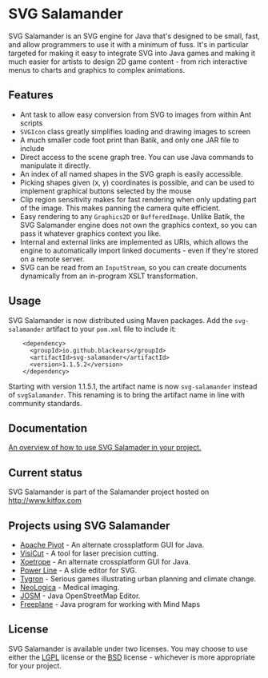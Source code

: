 # SVG Salamander
SVG Salamander is an SVG engine for Java that's designed to be small, fast, and allow programmers to use it with a minimum of fuss. It's in particular targeted for making it easy to integrate SVG into Java games and making it much easier for artists to design 2D game content - from rich interactive menus to charts and graphics to complex animations.

## Features

- Ant task to allow easy conversion from SVG to images from within Ant scripts
- `SVGIcon` class greatly simplifies loading and drawing images to screen
- A much smaller code foot print than Batik, and only one JAR file to include
- Direct access to the scene graph tree. You can use Java commands to manipulate it directly.
- An index of all named shapes in the SVG graph is easily accessible.
- Picking shapes given (x, y) coordinates is possible, and can be used to implement graphical buttons selected by the mouse
- Clip region sensitivity makes for fast rendering when only updating part of the image. This makes panning the camera quite efficient.
- Easy rendering to any `Graphics2D` or `BufferedImage`. Unlike Batik, the SVG Salamander engine does not own the graphics context, so you can pass it whatever graphics context you like.
- Internal and external links are implemented as URIs, which allows the engine to automatically import linked documents - even if they're stored on a remote server.
- SVG can be read from an `InputStream`, so you can create documents dynamically from an in-program XSLT transformation.

## Usage

SVG Salamander is now distributed using Maven packages.  Add the `svg-salamander` artifact to your `pom.xml` file to include it:

```
	<dependency>
	  <groupId>io.github.blackears</groupId>
	  <artifactId>svg-salamander</artifactId>
	  <version>1.1.5.2</version>
	</dependency>
```

Starting with version 1.1.5.1, the artifact name is now `svg-salamander` instead of `svgSalamander`.  This renaming is to bring the artifact name in line with community standards.


## Documentation

[An overview of how to use SVG Salamader in your project.](doc/usingSvgSalamander.md)

## Current status

SVG Salamander is part of the Salamander project hosted on http://www.kitfox.com

## Projects using SVG Salamander
- [Apache Pivot](http://pivot.apache.org/) - An alternate crossplatform GUI for Java.
- [VisiCut](http://visicut.org/) - A tool for laser precision cutting.
- [Xoetrope](http://www.xoetrope.com/) - An alternate crossplatform GUI for Java.
- [Power Line](http://suchanek.name/programs/powerline/index.html) - A slide editor for SVG.
- [Tygron](http://www.tygron.com/) - Serious games illustrating urban planning and climate change.
- [NeoLogica](http://www.neologica.it/eng/Home.php) - Medical imaging.
- [JOSM](https://josm.openstreetmap.de/) - Java OpenStreetMap Editor.
- [Freeplane](http://freeplane.org) - Java program for working with Mind Maps

## License
SVG Salamander is available under two licenses.  You may choose to use either the [LGPL](www/license/license-lgpl.txt) license or the [BSD](www/license/license-bsd.txt) license - whichever is more appropriate for your project.
